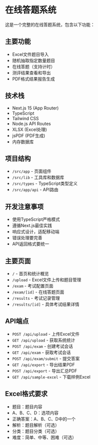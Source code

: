 <!-- Use this file to provide workspace-specific custom instructions to Copilot. For more details, visit https://code.visualstudio.com/docs/copilot/copilot-customization#_use-a-githubcopilotinstructionsmd-file -->

# 在线答题系统

这是一个完整的在线答题系统，包含以下功能：

## 主要功能
- Excel文件题目导入
- 随机抽取指定数量题目
- 在线答题（支持计时）
- 测评结果查看和导出
- PDF格式结果报告生成

## 技术栈
- Next.js 15 (App Router)
- TypeScript
- Tailwind CSS
- Node.js API Routes
- XLSX (Excel处理)
- jsPDF (PDF生成)
- 内存数据库

## 项目结构
- `/src/app` - 页面组件
- `/src/lib` - 工具库和数据库
- `/src/types` - TypeScript类型定义
- `/src/app/api` - API路由

## 开发注意事项
- 使用TypeScript严格模式
- 遵循Next.js最佳实践
- 响应式设计，适配移动端
- 错误处理要完善
- API返回格式要统一

## 主要页面
- `/` - 首页和统计概览
- `/upload` - Excel文件上传和题目管理
- `/exam` - 考试配置页面
- `/exam/[id]` - 在线答题页面
- `/results` - 考试记录管理
- `/results/[id]` - 具体考试结果详情

## API端点
- `POST /api/upload` - 上传Excel文件
- `GET /api/upload` - 获取系统统计
- `POST /api/exam` - 创建考试会话
- `GET /api/exam` - 获取考试会话
- `POST /api/exam/submit` - 提交答案
- `GET /api/export` - 导出结果PDF
- `POST /api/export` - 导出汇总PDF
- `GET /api/sample-excel` - 下载样例Excel

## Excel格式要求
- 题目：题目内容
- A、B、C、D：选项内容
- 正确答案：A、B、C、D中的一个
- 解析：题目解析（可选）
- 分类：题目分类（可选）
- 难度：简单、中等、困难（可选）
